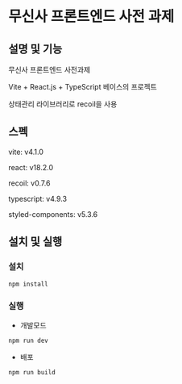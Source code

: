 # 무신사 프론트엔드 사전 과제

## 설명 및 기능
무신사 프론트엔드 사전과제

Vite + React.js + TypeScript 베이스의 프로젝트

상태관리 라이브러리로 recoil을 사용 

## 스펙
vite: v4.1.0

react: v18.2.0

recoil: v0.7.6

typescript: v4.9.3

styled-components: v5.3.6

## 설치 및 실행
### 설치
```bash
npm install
```
### 실행
- 개발모드
```bash
npm run dev
```
- 배포
```bash
npm run build
```
